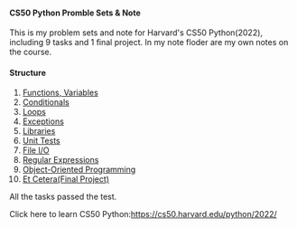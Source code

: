 #### CS50 Python Promble Sets & Note

This is my problem sets and note for Harvard's CS50 Python(2022), including 9 tasks and 1 final project. In my note floder are my own notes on the course.

#### Structure

1. [Functions, Variables](https://cs50.harvard.edu/python/2022/weeks/0/)
2. [Conditionals](https://cs50.harvard.edu/python/2022/weeks/1/)
3. [Loops](https://cs50.harvard.edu/python/2022/weeks/2/)
4. [Exceptions](https://cs50.harvard.edu/python/2022/weeks/3/)
5. [Libraries](https://cs50.harvard.edu/python/2022/weeks/4/)
6. [Unit Tests](https://cs50.harvard.edu/python/2022/weeks/5/)
7. [File I/O](https://cs50.harvard.edu/python/2022/weeks/6/)
8. [Regular Expressions](https://cs50.harvard.edu/python/2022/weeks/7/)
9. [Object-Oriented Programming](https://cs50.harvard.edu/python/2022/weeks/8/)
10. [Et Cetera(Final Project)](https://cs50.harvard.edu/python/2022/weeks/9/)

 All the tasks passed the test. 

Click here to learn CS50 Python:https://cs50.harvard.edu/python/2022/
